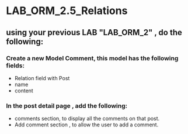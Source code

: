 # LAB_ORM_2.5_Relations

## using your previous LAB "LAB_ORM_2" , do the following:
### Create a new Model Comment, this model has the following fields:
- Relation field with Post
- name 
- content

### In the post detail page , add the following:
- comments section, to display all the comments on that post.
- Add comment section , to allow the user to add a comment.

